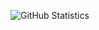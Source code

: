 ![GitHub Statistics](https://github-readme-stats.vercel.app/api?username=qreardedwastaken%bg_color=#000000&title_color=#FFFFFF&text_color=#FFFFFF&hide_border=true&icon_color=#FFFFFF)